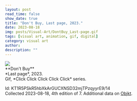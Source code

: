 ```yaml
---
layout: post
read_time: false
show_date: true
title: "Don't Buy, Last page, 2023."
date: 2023-08-18
img: posts/Visual-Art/DontBuy_Last-page.gif
tags: [visual art, animation, gif, digital]
category: visual art
author: 
description: ""
---
```


<img src='./assets/img/posts/Visual-Art/DontBuy_Last-page.gif'>

<br>
**Don't Buy**
<br>*Last page*, 2023.
<br>Gif, *Click Click Click Click Click* series.


 <div class="page-separator"></div>

Id: KT1R5PSkR5hbXkArGUCXNSD32mjTPzqyyrE9/14
<br>Collected 2023-08-18, 4th edition of 7. Additional data on [Objkt](https://objkt.com/tokens/KT1R5PSkR5hbXkArGUCXNSD32mjTPzqyyrE9/14).
